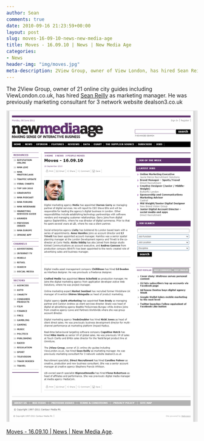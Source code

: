 ```yaml
---
author: Sean
comments: true
date: 2010-09-16 21:23:59+00:00
layout: post
slug: moves-16-09-10-news-new-media-age
title: Moves - 16.09.10 | News | New Media Age
categories:
- News
header-img: "img/moves.jpg"
meta-description: 2View Group, owner of View London, has hired Sean Reilly as marketing manager. He was previously marketing consultant for 3 network website dealson3.co.uk
---
```


The 2View Group, owner of 21 online city guides including ViewLondon.co.uk, has hired [Sean Reilly](http://www.sreilly.net) as marketing manager. He was previously marketing consultant for 3 network website dealson3.co.uk

![Sean Reilly - New Media Age Moves](/assets/new-media-age/sean-reilly-newmediaage-moves.png)

[Moves - 16.09.10 | News | New Media Age](http://www.nma.co.uk/news/people-moves/moves-160910/3018195.article).
